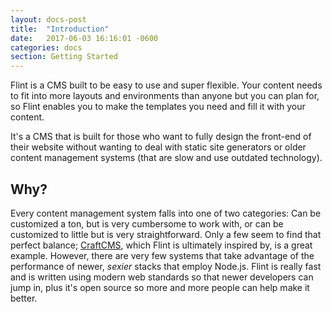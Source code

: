 ```yaml
---
layout: docs-post
title:  "Introduction"
date:   2017-06-03 16:16:01 -0600
categories: docs
section: Getting Started
---
```

Flint is a CMS built to be easy to use and super flexible. Your content needs to fit into more layouts and environments than anyone but you can plan for, so Flint enables you to make the templates you need and fill it with your content.

It's a CMS that is built for those who want to fully design the front-end of their website without wanting to deal with static site generators or older content management systems (that are slow and use outdated technology).

## Why?

Every content management system falls into one of two categories: Can be customized a ton, but is very cumbersome to work with, or can be customized to little but is very straightforward. Only a few seem to find that perfect balance; [CraftCMS](https://craftcms.com), which Flint is ultimately inspired by, is a great example. However, there are very few systems that take advantage of the performance of newer, _sexier_ stacks that employ Node.js. Flint is really fast and is written using modern web standards so that newer developers can jump in, plus it's open source so more and more people can help make it better.